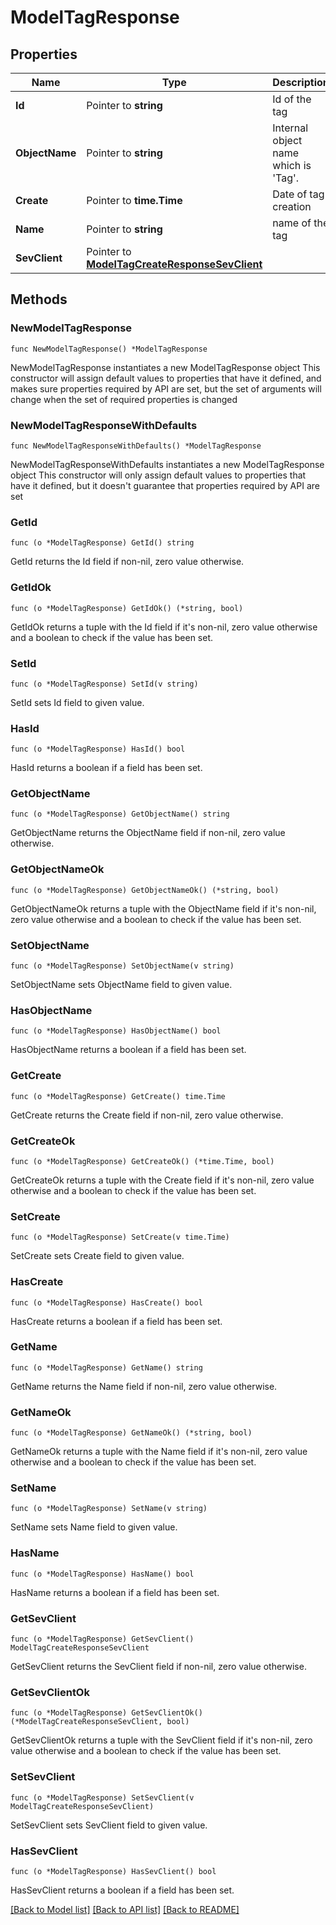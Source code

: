 # ModelTagResponse

## Properties

Name | Type | Description | Notes
------------ | ------------- | ------------- | -------------
**Id** | Pointer to **string** | Id of the tag | [optional] [readonly] 
**ObjectName** | Pointer to **string** | Internal object name which is &#39;Tag&#39;. | [optional] [readonly] 
**Create** | Pointer to **time.Time** | Date of tag creation | [optional] [readonly] 
**Name** | Pointer to **string** | name of the tag | [optional] [readonly] 
**SevClient** | Pointer to [**ModelTagCreateResponseSevClient**](ModelTagCreateResponseSevClient.md) |  | [optional] 

## Methods

### NewModelTagResponse

`func NewModelTagResponse() *ModelTagResponse`

NewModelTagResponse instantiates a new ModelTagResponse object
This constructor will assign default values to properties that have it defined,
and makes sure properties required by API are set, but the set of arguments
will change when the set of required properties is changed

### NewModelTagResponseWithDefaults

`func NewModelTagResponseWithDefaults() *ModelTagResponse`

NewModelTagResponseWithDefaults instantiates a new ModelTagResponse object
This constructor will only assign default values to properties that have it defined,
but it doesn't guarantee that properties required by API are set

### GetId

`func (o *ModelTagResponse) GetId() string`

GetId returns the Id field if non-nil, zero value otherwise.

### GetIdOk

`func (o *ModelTagResponse) GetIdOk() (*string, bool)`

GetIdOk returns a tuple with the Id field if it's non-nil, zero value otherwise
and a boolean to check if the value has been set.

### SetId

`func (o *ModelTagResponse) SetId(v string)`

SetId sets Id field to given value.

### HasId

`func (o *ModelTagResponse) HasId() bool`

HasId returns a boolean if a field has been set.

### GetObjectName

`func (o *ModelTagResponse) GetObjectName() string`

GetObjectName returns the ObjectName field if non-nil, zero value otherwise.

### GetObjectNameOk

`func (o *ModelTagResponse) GetObjectNameOk() (*string, bool)`

GetObjectNameOk returns a tuple with the ObjectName field if it's non-nil, zero value otherwise
and a boolean to check if the value has been set.

### SetObjectName

`func (o *ModelTagResponse) SetObjectName(v string)`

SetObjectName sets ObjectName field to given value.

### HasObjectName

`func (o *ModelTagResponse) HasObjectName() bool`

HasObjectName returns a boolean if a field has been set.

### GetCreate

`func (o *ModelTagResponse) GetCreate() time.Time`

GetCreate returns the Create field if non-nil, zero value otherwise.

### GetCreateOk

`func (o *ModelTagResponse) GetCreateOk() (*time.Time, bool)`

GetCreateOk returns a tuple with the Create field if it's non-nil, zero value otherwise
and a boolean to check if the value has been set.

### SetCreate

`func (o *ModelTagResponse) SetCreate(v time.Time)`

SetCreate sets Create field to given value.

### HasCreate

`func (o *ModelTagResponse) HasCreate() bool`

HasCreate returns a boolean if a field has been set.

### GetName

`func (o *ModelTagResponse) GetName() string`

GetName returns the Name field if non-nil, zero value otherwise.

### GetNameOk

`func (o *ModelTagResponse) GetNameOk() (*string, bool)`

GetNameOk returns a tuple with the Name field if it's non-nil, zero value otherwise
and a boolean to check if the value has been set.

### SetName

`func (o *ModelTagResponse) SetName(v string)`

SetName sets Name field to given value.

### HasName

`func (o *ModelTagResponse) HasName() bool`

HasName returns a boolean if a field has been set.

### GetSevClient

`func (o *ModelTagResponse) GetSevClient() ModelTagCreateResponseSevClient`

GetSevClient returns the SevClient field if non-nil, zero value otherwise.

### GetSevClientOk

`func (o *ModelTagResponse) GetSevClientOk() (*ModelTagCreateResponseSevClient, bool)`

GetSevClientOk returns a tuple with the SevClient field if it's non-nil, zero value otherwise
and a boolean to check if the value has been set.

### SetSevClient

`func (o *ModelTagResponse) SetSevClient(v ModelTagCreateResponseSevClient)`

SetSevClient sets SevClient field to given value.

### HasSevClient

`func (o *ModelTagResponse) HasSevClient() bool`

HasSevClient returns a boolean if a field has been set.


[[Back to Model list]](../README.md#documentation-for-models) [[Back to API list]](../README.md#documentation-for-api-endpoints) [[Back to README]](../README.md)


